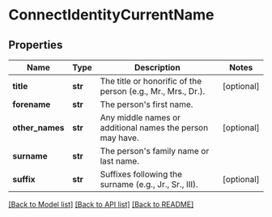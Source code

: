 # ConnectIdentityCurrentName

## Properties
Name | Type | Description | Notes
------------ | ------------- | ------------- | -------------
**title** | **str** | The title or honorific of the person (e.g., Mr., Mrs., Dr.). | [optional] 
**forename** | **str** | The person&#x27;s first name. | 
**other_names** | **str** | Any middle names or additional names the person may have. | [optional] 
**surname** | **str** | The person&#x27;s family name or last name. | 
**suffix** | **str** | Suffixes following the surname (e.g., Jr., Sr., III). | [optional] 

[[Back to Model list]](../README.md#documentation-for-models) [[Back to API list]](../README.md#documentation-for-api-endpoints) [[Back to README]](../README.md)


